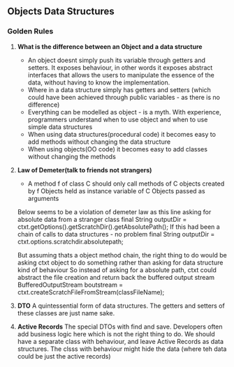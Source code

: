 ## Objects Data Structures
### Golden Rules
1. **What is the difference between an Object and a data structure**
      - An object doesnt simply push its variable through getters and setters. It exposes behaviour, 
      in other words it exposes abstract interfaces that allows the users to manipulate the essence 
      of the data, without having to know the implementation.
      - Where in a data structure simply has getters and setters (which could have been achieved 
      through public variables - as there is no difference)
      - Everything can be modelled as object - is a myth. With experience, programmers understand 
      when to use object and when to use simple data structures
      - When using data structures(procedural code) it becomes easy to add methods without 
      changing the data structure
      - When using objects(OO code) it becomes easy to add classes without changing the methods
2. **Law of Demeter(talk to friends not strangers)** 
      - A method f of class C should only call methods of
        C
        objects created by f
        Objects held as instance variable of C
        Objects passed as arguments
      
      Below seems to be a violation of demeter law as this line asking for absolute data from a 
      stranger class
      final String outputDir = ctxt.getOptions().getScratchDir().getAbsolutePath();
      If this had been a chain of calls to data structures - no problem
      final String outputDir = ctxt.options.scratchdir.absolutepath;
      
      But assuming thats a object method chain, the right thing to do would be asking ctxt object to
      do something rather than asking for data structure kind of behaviour
      So instead of asking for a absolute path, ctxt could abstract the file creation and return 
      back the buffered output stream
      BufferedOutputStream boutstream = ctxt.createScratchFileFromStream(classFileName);
      
3. **DTO** A quintessential form of data structures. The getters and setters of these classes are 
      just name sake.
4. **Active Records** The special DTOs with find and save. Developers often add business logic here 
which is not the right thing to do. We should have a separate class with behaviour, and leave Active
Records as data structures. The clsss with behaviour might hide the data (where teh data could be 
just the active records)
            
      
        